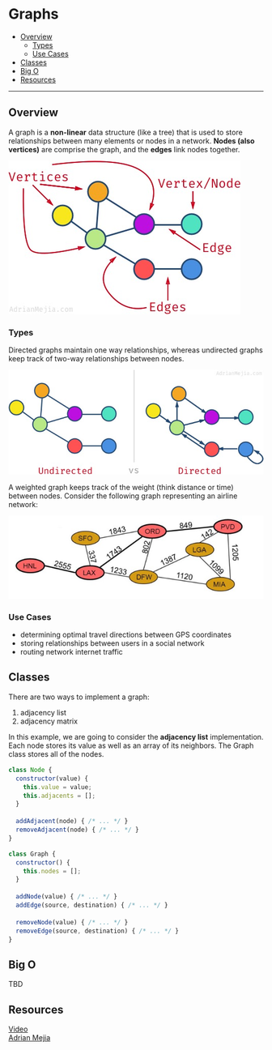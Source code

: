 # Graphs

  - [Overview](#overview)
    - [Types](#types)
    - [Use Cases](#use-cases)
  - [Classes](#classes)
  - [Big O](#big-o)
  - [Resources](#resources)

---

## Overview
A graph is a **non-linear** data structure (like a tree) that is used to store relationships between many elements or nodes in a network. **Nodes (also vertices)** are comprise the graph, and the **edges** link nodes together.

![graph](assets/overview.jpeg)

### Types

Directed graphs maintain one way relationships, whereas undirected graphs keep track of two-way relationships between nodes.

![graph](assets/directedundirected.jpeg)

A weighted graph keeps track of the weight (think distance or time) between nodes. Consider the following graph representing an airline network:

![graph](assets/weighted.jpeg)

### Use Cases
* determining optimal travel directions between GPS coordinates
* storing relationships between users in a social network
* routing network internet traffic

## Classes

There are two ways to implement a graph:
1. adjacency list
2. adjacency matrix

In this example, we are going to consider the **adjacency list** implementation. Each node stores its value as well as an array of its neighbors. The Graph class stores all of the nodes.

```javascript
class Node {
  constructor(value) {
    this.value = value;
    this.adjacents = [];
  }

  addAdjacent(node) { /* ... */ }
  removeAdjacent(node) { /* ... */ }
}
```

```javascript
class Graph {
  constructor() {
    this.nodes = [];
  }

  addNode(value) { /* ... */ }
  addEdge(source, destination) { /* ... */ }

  removeNode(value) { /* ... */ }
  removeEdge(source, destination) { /* ... */ }
}
```
## Big O  
TBD

## Resources
[Video](https://www.youtube.com/watch?v=c8P9kB1eun4
)  
[Adrian Mejia](https://adrianmejia.com/data-structures-for-beginners-graphs-time-complexity-tutorial/)